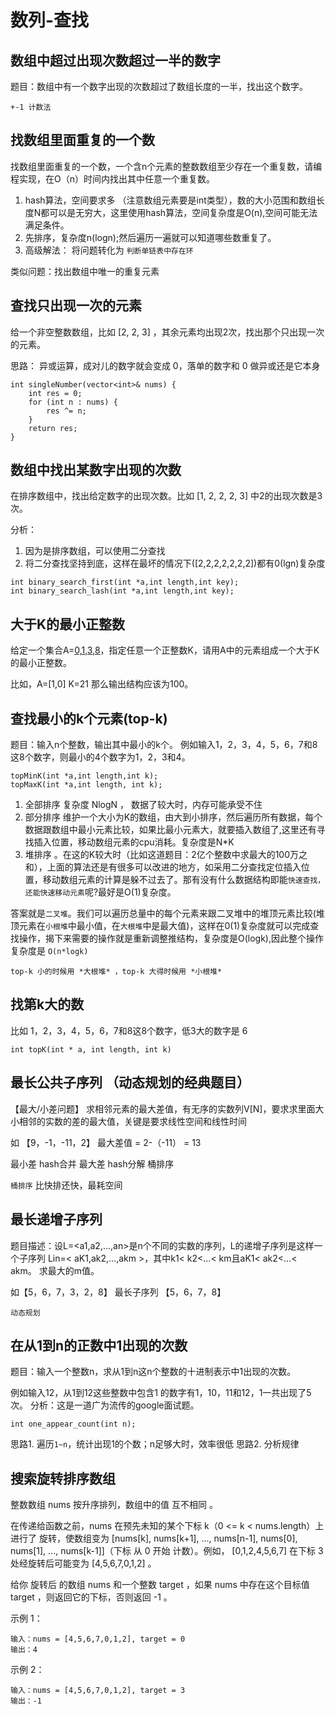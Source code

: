 # 数列-查找


## 数组中超过出现次数超过一半的数字

题目：数组中有一个数字出现的次数超过了数组长度的一半，找出这个数字。

`+-1 计数法`



## 找数组里面重复的一个数

找数组里面重复的一个数，一个含n个元素的整数数组至少存在一个重复数，请编程实现，在O（n）时间内找出其中任意一个重复数。

1. hash算法，空间要求多 （注意数组元素要是int类型），数的大小范围和数组长度N都可以是无穷大，这里使用hash算法，空间复杂度是O(n),空间可能无法满足条件。
2. 先排序，复杂度n(logn);然后遍历一遍就可以知道哪些数重复了。
2. 高级解法： 将问题转化为 `判断单链表中存在环`


类似问题：找出数组中唯一的重复元素


## 查找只出现一次的元素

给一个非空整数数组，比如 [2, 2, 3] ，其余元素均出现2次，找出那个只出现一次的元素。 

思路： 异或运算，成对儿的数字就会变成 0，落单的数字和 0 做异或还是它本身

```
int singleNumber(vector<int>& nums) {
    int res = 0;
    for (int n : nums) {
        res ^= n;
    }
    return res;
}
```


## 数组中找出某数字出现的次数

在排序数组中，找出给定数字的出现次数。比如 [1, 2, 2, 2, 3] 中2的出现次数是3次。

分析：
1. 因为是排序数组，可以使用二分查找
2. 将二分查找坚持到底，这样在最坏的情况下([2,2,2,2,2,2,2])都有0(lgn)复杂度

```
int binary_search_first(int *a,int length,int key);
int binary_search_lash(int *a,int length,int key);
```




## 大于K的最小正整数

给定一个集合A=[0,1,3,8](该集合中的元素都是在0，9之间的数字，但未必全部包含)，指定任意一个正整数K，请用A中的元素组成一个大于K的最小正整数。

比如，A=[1,0] K=21 那么输出结构应该为100。





## 查找最小的k个元素(top-k)

题目：输入n个整数，输出其中最小的k个。
例如输入1，2，3，4，5，6，7和8这8个数字，则最小的4个数字为1，2，3和4。

```
topMinK(int *a,int length,int k);
topMaxK(int *a,int length, int k);
```


1. 全部排序 复杂度 NlogN ， 数据了较大时，内存可能承受不住
2. 部分排序 维护一个大小为K的数组，由大到小排序，然后遍历所有数据，每个数据跟数组中最小元素比较，如果比最小元素大，就要插入数组了,这里还有寻找插入位置，移动数组元素的cpu消耗。复杂度是N*K
3. 堆排序 。在这的K较大时（比如这道题目：2亿个整数中求最大的100万之和），上面的算法还是有很多可以改进的地方，如采用二分查找定位插入位置，移动数组元素的计算是躲不过去了。那有没有什么数据结构即能`快速查找，还能快速移动元素`呢?最好是O(1)复杂度。

答案就是`二叉堆`。我们可以遍历总量中的每个元素来跟二叉堆中的堆顶元素比较(堆顶元素在`小根堆`中最小值，在`大根堆`中是最大值)，这样在0(1)复杂度就可以完成查找操作，揭下来需要的操作就是重新调整推结构，复杂度是O(logk),因此整个操作复杂度是 `O(n*logk)` 


`top-k 小的时候用 *大根堆* ，top-k 大得时候用 *小根堆*`


## 找第k大的数

比如 1，2，3，4，5，6，7和8这8个数字，低3大的数字是 6 

```
int topK(int * a, int length, int k)
```



## 最长公共子序列 （动态规划的经典题目） 

【最大/小差问题】
求相邻元素的最大差值，有无序的实数列V[N]，要求求里面大小相邻的实数的差的最大值，关键是要求线性空间和线性时间

如 【9，-1，-11，2】 最大差值 = 2-（-11） = 13

最小差 hash合并
最大差 hash分解
桶排序

`桶排序` 比快排还快，最耗空间





## 最长递增子序列

题目描述：设L=<a1,a2,…,an>是n个不同的实数的序列，L的递增子序列是这样一个子序列
Lin=< aK1,ak2,…,akm >，其中k1< k2<…< km且aK1< ak2<…< akm。
求最大的m值。

如【5，6，7，3，2，8】 最长子序列 【5，6，7，8】

`动态规划` 




 
## 在从1到n的正数中1出现的次数

题目：输入一个整数n，求从1到n这n个整数的十进制表示中1出现的次数。

例如输入12，从1到12这些整数中包含1 的数字有1，10，11和12，1一共出现了5次。
分析：这是一道广为流传的google面试题。
```
int one_appear_count(int n);
```

思路1. 遍历`1~n`，统计出现1的个数；n足够大时，效率很低
思路2. 分析规律



## 搜索旋转排序数组


整数数组 nums 按升序排列，数组中的值 互不相同 。

在传递给函数之前，nums 在预先未知的某个下标 k（0 <= k < nums.length）上进行了 旋转，使数组变为 [nums[k], nums[k+1], ..., nums[n-1], nums[0], nums[1], ..., nums[k-1]]（下标 从 0 开始 计数）。例如， [0,1,2,4,5,6,7] 在下标 3 处经旋转后可能变为 [4,5,6,7,0,1,2] 。

给你 旋转后 的数组 nums 和一个整数 target ，如果 nums 中存在这个目标值 target ，则返回它的下标，否则返回 -1 。


示例 1：

```
输入：nums = [4,5,6,7,0,1,2], target = 0
输出：4
```

示例 2：
```
输入：nums = [4,5,6,7,0,1,2], target = 3
输出：-1
```










